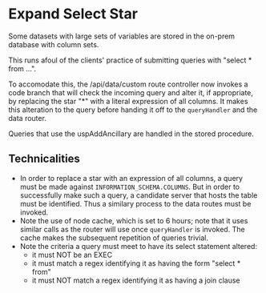 # Expand Select Star

Some datasets with large sets of variables are stored in the on-prem database with column sets.

This runs afoul of the clients' practice of submitting queries with "select * from ...".

To accomodate this, the /api/data/custom route controller now invokes a code branch that will check the incoming query and alter it, if appropriate, by replacing the star "*" with a literal expression of all columns. It makes this alteration to the query before handing it off to the `queryHandler` and the data router.

Queries that use the uspAddAncillary are handled in the stored procedure.

## Technicalities

- In order to replace a star with an expression of all columns, a query must be made against `INFORMATION_SCHEMA.COLUMNS`. But in order to successfully make such a query, a candidate server that hosts the table must be identified. Thus a similary process to the data routes must be invoked.
- Note the use of node cache, which is set to 6 hours; note that it uses similar calls as the router will use once `queryHandler` is invoked. The cache makes the subsequent repetition of queries trivial.
- Note the criteria a query must meet to have its select statement altered:
  - it must NOT be an EXEC
  - it must match a regex identifying it as having the form "select * from"
  - it must NOT match a regex identifying it as having a join clause
